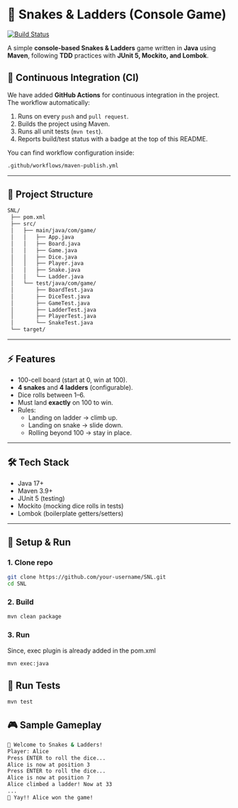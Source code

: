 # 🎲 Snakes & Ladders (Console Game)

[![Build Status](https://github.com/dhruvkoranga/SnakeAndLadder/actions/workflows/maven-publish.yml/badge.svg)](https://github.com/dhruvkoranga/SnakeAndLadder/actions)

A simple **console-based Snakes & Ladders** game written in **Java** using **Maven**, following **TDD** practices with **JUnit 5, Mockito, and Lombok**.  

## 🔄 Continuous Integration (CI)

We have added **GitHub Actions** for continuous integration in the project.  
The workflow automatically:

1. Runs on every `push` and `pull request`.  
2. Builds the project using Maven.  
3. Runs all unit tests (`mvn test`).  
4. Reports build/test status with a badge at the top of this README.  

You can find workflow configuration inside:
```bash
.github/workflows/maven-publish.yml
```
---

## 📂 Project Structure
```bash
SNL/
 ├── pom.xml
 ├── src/
 │   ├── main/java/com/game/
 │   │   ├── App.java
 │   │   ├── Board.java
 │   │   ├── Game.java
 │   │   ├── Dice.java
 │   │   ├── Player.java
 │   │   ├── Snake.java
 │   │   └── Ladder.java
 │   └── test/java/com/game/
 │       ├── BoardTest.java
 │       ├── DiceTest.java
 │       ├── GameTest.java
 │       ├── LadderTest.java
 │       ├── PlayerTest.java
 │       └── SnakeTest.java
 └── target/
```
---

## ⚡ Features
- 100-cell board (start at 0, win at 100).  
- **4 snakes** and **4 ladders** (configurable).  
- Dice rolls between 1–6.  
- Must land **exactly** on 100 to win.  
- Rules:  
  - Landing on ladder → climb up.  
  - Landing on snake → slide down.  
  - Rolling beyond 100 → stay in place.  

---

## 🛠️ Tech Stack
- Java 17+  
- Maven 3.9+  
- JUnit 5 (testing)  
- Mockito (mocking dice rolls in tests)  
- Lombok (boilerplate getters/setters)  

---

## 🚀 Setup & Run

### 1. Clone repo
```bash
git clone https://github.com/your-username/SNL.git
cd SNL
```
### 2. Build
```bash
mvn clean package
```
### 3. Run
Since, exec plugin is already added in the pom.xml
```bash
mvn exec:java

```
## 🧪 Run Tests
```bash
mvn test
```
## 🎮 Sample Gameplay
```bash
🎲 Welcome to Snakes & Ladders!
Player: Alice
Press ENTER to roll the dice...
Alice is now at position 3
Press ENTER to roll the dice...
Alice is now at position 7
Alice climbed a ladder! Now at 33
...
🎉 Yay!! Alice won the game!
```


